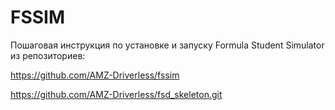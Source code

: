 # FSSIM
Пошаговая инструкция по установке и запуску Formula Student Simulator из репозиториев:

https://github.com/AMZ-Driverless/fssim

https://github.com/AMZ-Driverless/fsd_skeleton.git
